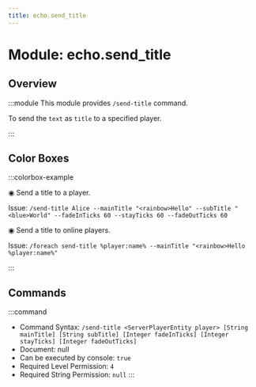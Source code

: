 ```yaml
---
title: echo.send_title
---
```



# Module: echo.send_title

## Overview
:::module
  This module provides `/send-title` command.
  
  To send the `text` as `title` to a specified player.


:::
## Color Boxes

:::colorbox-example

  ◉ Send a title to a player.
  
  Issue: `/send-title Alice --mainTitle "<rainbow>Hello" --subTitle "<blue>World" --fadeInTicks 60 --stayTicks 60 --fadeOutTicks 60`
  
  
  
  ◉ Send a title to online players.
  
  Issue: `/foreach send-title %player:name% --mainTitle "<rainbow>Hello %player:name%"`


:::

## Commands
:::command
- Command Syntax: `/send-title <ServerPlayerEntity player> [String mainTitle] [String subTitle] [Integer fadeInTicks] [Integer stayTicks] [Integer fadeOutTicks]`
- Document: null
- Can be executed by console: `true`
- Required Level Permission: `4`
- Required String Permission: `null`
:::
